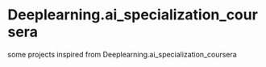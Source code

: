 # Deeplearning.ai_specialization_coursera
some projects inspired from Deeplearning.ai_specialization_coursera
